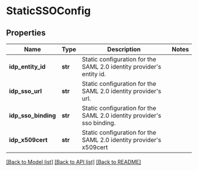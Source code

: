 # StaticSSOConfig

## Properties
Name | Type | Description | Notes
------------ | ------------- | ------------- | -------------
**idp_entity_id** | **str** | Static configuration for the SAML 2.0 identity provider&#39;s entity id. | 
**idp_sso_url** | **str** | Static configuration for the SAML 2.0 identity provider&#39;s url. | 
**idp_sso_binding** | **str** | Static configuration for the SAML 2.0 identity provider&#39;s sso binding. | 
**idp_x509cert** | **str** | Static configuration for the SAML 2.0 identity provider&#39;s x509cert | 

[[Back to Model list]](../README.md#documentation-for-models) [[Back to API list]](../README.md#documentation-for-api-endpoints) [[Back to README]](../README.md)


